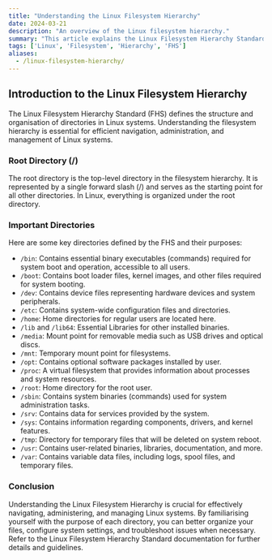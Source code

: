 ```yaml
---
title: "Understanding the Linux Filesystem Hierarchy"
date: 2024-03-21
description: "An overview of the Linux filesystem hierarchy."
summary: "This article explains the Linux Filesystem Hierarchy Standard (FHS) which defines the structure and organisation of directories in Linux systems, providing insights into the purpose of each directory."
tags: ['Linux', 'Filesystem', 'Hierarchy', 'FHS']
aliases:
  - /linux-filesystem-hierarchy/
---
```


## Introduction to the Linux Filesystem Hierarchy

The Linux Filesystem Hierarchy Standard (FHS) defines the structure and organisation of directories in Linux systems. Understanding the filesystem hierarchy is essential for efficient navigation, administration, and management of Linux systems.

### Root Directory (/)

The root directory is the top-level directory in the filesystem hierarchy. It is represented by a single forward slash (/) and serves as the starting point for all other directories. In Linux, everything is organized under the root directory.

### Important Directories

Here are some key directories defined by the FHS and their purposes:

- `/bin`: Contains essential binary executables (commands) required for system boot and operation, accessible to all users.
- `/boot`: Contains boot loader files, kernel images, and other files required for system booting.
- `/dev`: Contains device files representing hardware devices and system peripherals.
- `/etc`: Contains system-wide configuration files and directories.
- `/home`: Home directories for regular users are located here.
- `/lib` and `/lib64`: Essential Libraries for other installed binaries.
- `/media`: Mount point for removable media such as USB drives and optical discs.
- `/mnt`: Temporary mount point for filesystems.
- `/opt`: Contains optional software packages installed by user.
- `/proc`: A virtual filesystem that provides information about processes and system resources.
- `/root`: Home directory for the root user.
- `/sbin`: Contains system binaries (commands) used for system administration tasks.
- `/srv`: Contains data for services provided by the system.
- `/sys`: Contains information regarding components, drivers, and kernel features.
- `/tmp`: Directory for temporary files that will be deleted on system reboot.
- `/usr`: Contains user-related binaries, libraries, documentation, and more.
- `/var`: Contains variable data files, including logs, spool files, and temporary files.

### Conclusion

Understanding the Linux Filesystem Hierarchy is crucial for effectively navigating, administering, and managing Linux systems. By familiarising yourself with the purpose of each directory, you can better organize your files, configure system settings, and troubleshoot issues when necessary. Refer to the Linux Filesystem Hierarchy Standard documentation for further details and guidelines.
